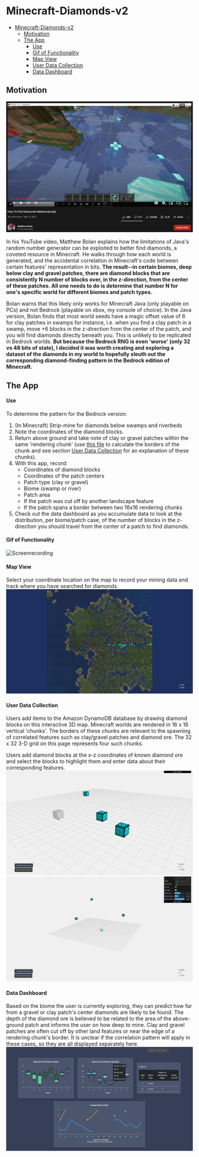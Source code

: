 # Minecraft-Diamonds-v2

- [Minecraft-Diamonds-v2](#minecraft-diamonds-v2)
  * [Motivation](#motivation)
  * [The App](#the-app)
      - [Use](#use)
      - [Gif of Functionality](#gif-of-functionality)
      - [Map View](#map-view)
      - [User Data Collection](#user-data-collection)
      - [Data Dashboard](#data-dashboard)
  

## Motivation

[![og](https://github.com/JordanPCF/Minecraft-Diamonds-v2/blob/main/assets/og_video_screenshot.png)](https://www.youtube.com/watch?v=5Icj5TNmBUI&t=160s&ab_channel=MatthewBolan)

In his YouTube video, Matthew Bolan explains how the limitations of Java's random number generator can be exploited to better find diamonds, a coveted resource in Minecraft. He walks through how each world is generated, and the accidental correlation in Minecraft's code between certain features' representation in bits. __The result--in certain biomes, deep below clay and gravel patches, there are diamond blocks that are consistently N number of blocks over, in the z-direction, from the center of these patches. All one needs to do is determine that number N for one's specific world for different biomes and patch types.__ 

Bolan warns that this likely only works for Minecraft Java (only playable on PCs) and not Bedrock (playable on xbox, my console of choice). In the Java version, Bolan finds that most world seeds have a magic offset value of 6 for clay patches in swamps for instance, i.e. when you find a clay patch in a swamp, move +6 blocks in the z-direction from the center of the patch, and you will find diamonds directly beneath you. This is unlikely to be replicated in Bedrock worlds. __But because the Bedrock RNG is even 'worse' (only 32 vs 48 bits of state), I decided it was worth creating and exploring a dataset of the diamonds in my world to hopefully sleuth out the corresponding diamond-finding pattern in the Bedrock edition of Minecraft.__ 



## The App

#### Use
To determine the pattern for the Bedrock version:

1. (In Minecraft) Strip-mine for diamonds below swamps and riverbeds
2. Note the coordinates of the diamond blocks.
3. Return above ground and take note of clay or gravel patches within the same 'rendering chunk' (use [this file](https://github.com/JordanPCF/Minecraft-Diamonds-v2/blob/main/tests/chunkBoundaries.py) to calculate the borders of the chunk and see section [User Data Collection](#user-data-collection) for an explanation of these chunks).
4. With this app, record:
    - Coordinates of diamond blocks
    - Coordinates of the patch centers
    - Patch type (clay or gravel)
    - Biome (swamp or river)
    - Patch area
    - If the patch was cut off by another landscape feature
    - If the patch spans a border between two 16x16 rendering chunks
5. Check out the data dashboard as you accumulate data to look at the distribution, per biome/patch case, of the number of blocks in the z-direction you should travel from the center of a patch to find diamonds. 


#### Gif of Functionality
![Screenrecording](https://github.com/JordanPCF/Minecraft-Diamonds-v2/blob/main/assets/site_screencap.gif "App Functionality")

#### Map View 

Select your coordinate location on the map to record your mining data and track where you have searched for diamonds.
![map](https://github.com/JordanPCF/Minecraft-Diamonds-v2/blob/main/assets/map_screenshot2.png)

#### User Data Collection

Users add items to the Amazon DynamoDB database by drawing diamond blocks on this interactive 3D map. Minecraft worlds are rendered in 16 x 16 vertical 'chunks'. The borders of these chunks are relevant to the spawning of correlated features such as clay/gravel patches and diamond ore. The 32 x 32 3-D grid on this page represents four such chunks.

Users add diamond blocks at the x-z coordinates of known diamond ore and select the blocks to highlight them and enter data about their corresponding features.
![drawing](https://github.com/JordanPCF/Minecraft-Diamonds-v2/blob/main/assets/drawing_blocks2.png)
![world](https://github.com/JordanPCF/Minecraft-Diamonds-v2/blob/main/assets/3d_user_data_entry_screenshot.png)

#### Data Dashboard
Based on the biome the user is currently exploring, they can predict how far from a gravel or clay patch's center diamonds are likely to be found. The depth of the diamond ore is believed to be related to the area of the above-ground patch and informs the user on how deep to mine. Clay and gravel patches are often cut off by other land features or near the edge of a rendering chunk's border. It is unclear if the correlation pattern will apply in these cases, so they are all displayed separately here. 
![dashboard](https://github.com/JordanPCF/Minecraft-Diamonds-v2/blob/main/assets/data_dashboard_screenshot.png)

